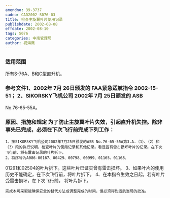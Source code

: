 ```yaml
---
amendno: 39-3737
cadno: CAD2002-S076-03
title: 检查主旋翼叶片使用记录
publishdate: 2002-08-08
effdate: 2002-08-10
tags: S076
categories: 中南管理局
author: 祝海鹰
---
```


### 适用范围 
所有S-76A、B和C型直升机。

<!--more-->
### 参考文件1、2002年 7月 26日颁发的 FAA紧急适航指令 2002-15-51； 2、SIKORSKY飞机公司 2002年 7月 25日颁发的 ASB 
No.76-65-55A。

### 原因、措施和规定     为了防止主旋翼叶片失效，引起直升机失控。除非事先已完成，必须在下次飞行前完成下列工作： 
    1、按SIKORSKY飞机公司2002年7月25日颁发的ASB No.76-65-55A第3.A.（1）、（2）和（3）段的执行说明，检查叶片的使用记录和其他记录。看是否有雷击损坏叶片的记录。在下次飞行前，将有雷击记录的叶片拆下。 
    2、将序号为A086-00167、00429、00798、00999、01165、01168、
01291和02504的叶片拆下。这些叶片已证实曾有雷击损坏。 3、如果叶片的使用历史不能确定，在下次飞行前，将叶片拆下。    4、在本指令生效之日起，若有叶片受雷击损坏，在下次飞行前，
将叶片拆下。 
  
    完成本可采取能确保安全的替代方法或调整完成的时间，但必须得到适航当局的批准。
